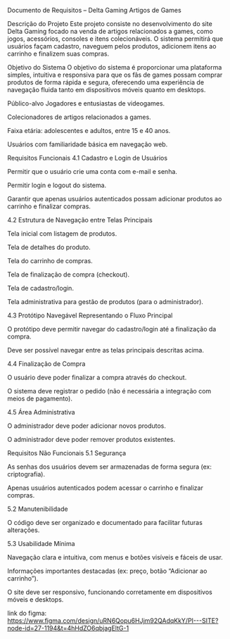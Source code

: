 Documento de Requisitos – Delta Gaming Artigos de Games

Descrição do Projeto
Este projeto consiste no desenvolvimento do site Delta Gaming focado na venda de artigos relacionados a games, como jogos, acessórios, consoles e itens colecionáveis. O sistema permitirá que usuários façam cadastro, naveguem pelos produtos, adicionem itens ao carrinho e finalizem suas compras.

Objetivo do Sistema
O objetivo do sistema é proporcionar uma plataforma simples, intuitiva e responsiva para que os fãs de games possam comprar produtos de forma rápida e segura, oferecendo uma experiência de navegação fluida tanto em dispositivos móveis quanto em desktops.

Público-alvo
Jogadores e entusiastas de videogames.

Colecionadores de artigos relacionados a games.

Faixa etária: adolescentes e adultos, entre 15 e 40 anos.

Usuários com familiaridade básica em navegação web.

Requisitos Funcionais
4.1 Cadastro e Login de Usuários

Permitir que o usuário crie uma conta com e-mail e senha.

Permitir login e logout do sistema.

Garantir que apenas usuários autenticados possam adicionar produtos ao carrinho e finalizar compras.

4.2 Estrutura de Navegação entre Telas Principais

Tela inicial com listagem de produtos.

Tela de detalhes do produto.

Tela do carrinho de compras.

Tela de finalização de compra (checkout).

Tela de cadastro/login.

Tela administrativa para gestão de produtos (para o administrador).

4.3 Protótipo Navegável Representando o Fluxo Principal

O protótipo deve permitir navegar do cadastro/login até a finalização da compra.

Deve ser possível navegar entre as telas principais descritas acima.

4.4 Finalização de Compra

O usuário deve poder finalizar a compra através do checkout.

O sistema deve registrar o pedido (não é necessária a integração com meios de pagamento).

4.5 Área Administrativa

O administrador deve poder adicionar novos produtos.

O administrador deve poder remover produtos existentes.

Requisitos Não Funcionais
5.1 Segurança

As senhas dos usuários devem ser armazenadas de forma segura (ex: criptografia).

Apenas usuários autenticados podem acessar o carrinho e finalizar compras.

5.2 Manutenibilidade

O código deve ser organizado e documentado para facilitar futuras alterações.

5.3 Usabilidade Mínima

Navegação clara e intuitiva, com menus e botões visíveis e fáceis de usar.

Informações importantes destacadas (ex: preço, botão “Adicionar ao carrinho”).

O site deve ser responsivo, funcionando corretamente em dispositivos móveis e desktops.

link do figma: https://www.figma.com/design/uRN6Qopu6HJjm92QAdqKkY/PI---SITE?node-id=27-1194&t=4hHdZO6qbjagEltG-1

